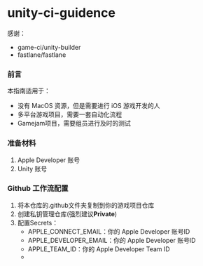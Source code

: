 # unity-ci-guidence

感谢：

* game-ci/unity-builder
* fastlane/fastlane

### 前言

本指南适用于：

* 没有 MacOS 资源，但是需要进行 iOS 游戏开发的人
* 多平台游戏项目，需要一套自动化流程
* Gamejam项目，需要组员进行及时的测试

### 准备材料

1. Apple Developer 账号
2. Unity 账号

### Github 工作流配置

1. 将本仓库的.github文件夹复制到你的游戏项目仓库
2. 创建私钥管理仓库(强烈建议**Private**)
3. 配置Secrets：
   * APPLE_CONNECT_EMAIL：你的 Apple Developer 账号ID
   * APPLE_DEVELOPER_EMAIL：你的 Apple Developer 账号ID
   * APPLE_TEAM_ID：你的 Apple Developer Team ID
   * 
